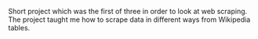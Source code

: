 Short project which was the first of three in order to look at web scraping. The project taught me how to scrape data in different ways from Wikipedia tables.
